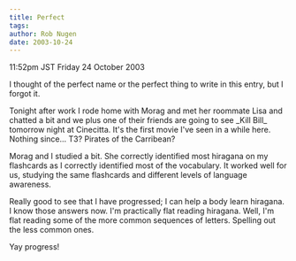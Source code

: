 ```yaml
---
title: Perfect
tags: 
author: Rob Nugen
date: 2003-10-24
---
```


<p class=date>11:52pm JST Friday 24 October 2003</p>

<p>I thought of the perfect name or the perfect thing to write in this
entry, but I forgot it.</p>

<p>Tonight after work I rode home with Morag and met her roommate Lisa
and chatted a bit and we plus one of their friends are going to see
_Kill Bill_ tomorrow night at Cinecitta.   It's the first movie I've
seen in a while here.  Nothing since... T3?  Pirates of the Carribean?</p>

<p>Morag and I studied a bit.  She correctly identified most hiragana
on my flashcards as I correctly identified most of the vocabulary.
It worked well for us, studying the same flashcards and different
levels of language awareness.</p>

<p>Really good to see that I have progressed; I can help a body learn
hiragana.  I know those answers now.  I'm practically flat reading
hiragana.  Well, I'm flat reading some of the more common sequences of
letters.  Spelling out the less common ones.</p>

<p>Yay progress!</p>

